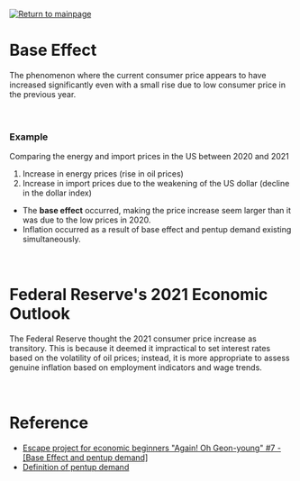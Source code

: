 [![Return to mainpage](https://img.shields.io/badge/Return_to_mainpage-blueviolet.svg)](https://github.com/juho-creator/Investing)


# Base Effect
The phenomenon where the current consumer price appears to have increased significantly even with a small rise due to low consumer price in the previous year.
</br></br></br>

### Example
Comparing the energy and import prices in the US between 2020 and 2021
1. Increase in energy prices (rise in oil prices)
2. Increase in import prices due to the weakening of the US dollar (decline in the dollar index) 

- The **base effect** occurred, making the price increase seem larger than it was due to the low prices in 2020.
- Inflation occurred as a result of base effect and pentup demand existing simultaneously.
</br></br></br>

# Federal Reserve's 2021 Economic Outlook
The Federal Reserve thought the 2021 consumer price increase as transitory. This is because it deemed it impractical to set interest rates based on the volatility of oil prices; instead, it is more appropriate to assess genuine inflation based on employment indicators and wage trends.
</br></br></br>

# Reference
- [Escape project for economic beginners "Again! Oh Geon-young" #7 - [Base Effect and pentup demand]](https://www.youtube.com/watch?v=5AEA6jf2S-0&list=PLl2h7tHtrGhyKkVi9rYAhkNu3Q_pLSUml&index=12)
- [Definition of pentup demand](https://archive.unescwa.org/pent-demand#:~:text=Title%20English%3A-,pent%2Dup%20demand,a%20period%20of%20decreased%20spending.)
